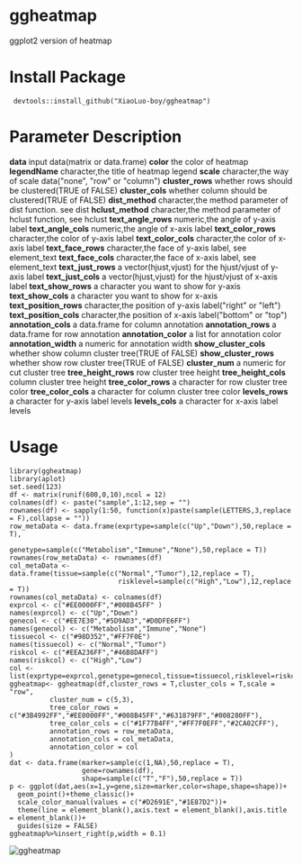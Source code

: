 # ggheatmap
ggplot2 version of heatmap

# Install Package
` devtools::install_github("XiaoLuo-boy/ggheatmap")`

# Parameter Description
**data**	input data(matrix or data.frame)
**color**	the color of heatmap
**legendName**	character,the title of heatmap legend
**scale**	character,the way of scale data("none", "row" or "column")
**cluster_rows**	whether rows should be clustered(TRUE of FALSE)
**cluster_cols**	whether column should be clustered(TRUE of FALSE)
**dist_method**	character,the method parameter of dist function. see dist
**hclust_method**	character,the method parameter of hclust function, see hclust
**text_angle_rows**	numeric,the angle of y-axis label
**text_angle_cols**	numeric,the angle of x-axis label
**text_color_rows**	character,the color of y-axis label
**text_color_cols**	character,the color of x-axis label
**text_face_rows**	character,the face of y-axis label, see element_text
**text_face_cols**	character,the face of x-axis label, see element_text
**text_just_rows**	a vector(hjust,vjust) for the hjust/vjust of y-axis label
**text_just_cols**	a vector(hjust,vjust) for the hjust/vjust of x-axis label
**text_show_rows**	a character you want to show for y-axis
**text_show_cols**	a character you want to show for x-axis
**text_position_rows**	character,the position of y-axis label("right" or "left")
**text_position_cols**	character,the position of x-axis label("bottom" or "top")
**annotation_cols**	a data.frame for column annotation
**annotation_rows**	a data.frame for row annotation
**annotation_color**	a list for annotation color
**annotation_width**	a numeric for annotation width
**show_cluster_cols**	whether show column cluster tree(TRUE of FALSE)
**show_cluster_rows**	whether show row cluster tree(TRUE of FALSE)
**cluster_num**	a numeric for cut cluster tree
**tree_height_rows**	row cluster tree height
**tree_height_cols**	column cluster tree height
**tree_color_rows**	a character for row cluster tree color
**tree_color_cols**	a character for column cluster tree color
**levels_rows**	a character for y-axis label levels
**levels_cols**	a character for x-axis label levels

# Usage
```
library(ggheatmap)
library(aplot)
set.seed(123)
df <- matrix(runif(600,0,10),ncol = 12)
colnames(df) <- paste("sample",1:12,sep = "")
rownames(df) <- sapply(1:50, function(x)paste(sample(LETTERS,3,replace = F),collapse = ""))
row_metaData <- data.frame(exprtype=sample(c("Up","Down"),50,replace = T),
                           genetype=sample(c("Metabolism","Immune","None"),50,replace = T))
rownames(row_metaData) <- rownames(df)
col_metaData <- data.frame(tissue=sample(c("Normal","Tumor"),12,replace = T),
                           risklevel=sample(c("High","Low"),12,replace = T))
rownames(col_metaData) <- colnames(df)
exprcol <- c("#EE0000FF","#008B45FF" )
names(exprcol) <- c("Up","Down")
genecol <- c("#EE7E30","#5D9AD3","#D0DFE6FF")
names(genecol) <- c("Metabolism","Immune","None")
tissuecol <- c("#98D352","#FF7F0E")
names(tissuecol) <- c("Normal","Tumor")
riskcol <- c("#EEA236FF","#46B8DAFF")
names(riskcol) <- c("High","Low")
col <- list(exprtype=exprcol,genetype=genecol,tissue=tissuecol,risklevel=riskcol)
ggheatmap<- ggheatmap(df,cluster_rows = T,cluster_cols = T,scale = "row",
          cluster_num = c(5,3),
          tree_color_rows = c("#3B4992FF","#EE0000FF","#008B45FF","#631879FF","#008280FF"),
          tree_color_cols = c("#1F77B4FF","#FF7F0EFF","#2CA02CFF"),
          annotation_rows = row_metaData,
          annotation_cols = col_metaData,
          annotation_color = col
)
dat <- data.frame(marker=sample(c(1,NA),50,replace = T),
                  gene=rownames(df),
                  shape=sample(c("T","F"),50,replace = T))
p <- ggplot(dat,aes(x=1,y=gene,size=marker,color=shape,shape=shape))+
  geom_point()+theme_classic()+
  scale_color_manual(values = c("#D2691E","#1E87D2"))+
  theme(line = element_blank(),axis.text = element_blank(),axis.title = element_blank())+
  guides(size = FALSE)  
ggheatmap%>%insert_right(p,width = 0.1)
```
![ggheatmap](https://gitee.com/XiaoLuo-boy/markdown_figure/raw/master/./img/image-20210522183329450.png)

